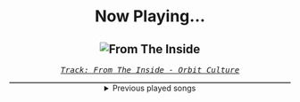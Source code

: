 <div align="center"> 
<h1>Now Playing...</h1>

![From The Inside](https://i.scdn.co/image/ab67616d00001e02f59cf57290ae1581590b429d)
--
_<samp><a href="https://open.spotify.com/track/6ROHkoMA1RohwSGFgnEQzI">Track: From The Inside - Orbit Culture</a></samp>_

<div style="border: 1px #4B5054 solid"></div>
<details>
  <summary>
    Previous played songs
  </summary>
  <table>
    <thead>
      <tr>
        <th>
          Artist
        </th>
        <th>
          Song
        </th>
        <th>
          Link
        </th>
      </tr>
    </thead>
    <tbody>
      <tr><td>Orbit Culture</td><td>From The Inside</td><td><a href="https://open.spotify.com/track/6ROHkoMA1RohwSGFgnEQzI">https://open.spotify.com/track/6ROHkoMA1RohwSGFgnEQzI</a></td></tr><tr><td>Mega Drive</td><td>Code Walker</td><td><a href="https://open.spotify.com/track/6ovhfBz2UwfRjGtklBJ1Af">https://open.spotify.com/track/6ovhfBz2UwfRjGtklBJ1Af</a></td></tr><tr><td>Orbit Culture</td><td>From The Inside</td><td><a href="https://open.spotify.com/track/6ROHkoMA1RohwSGFgnEQzI">https://open.spotify.com/track/6ROHkoMA1RohwSGFgnEQzI</a></td></tr><tr><td>Motionless In White</td><td>Contemptress</td><td><a href="https://open.spotify.com/track/1k5hCGBt5deMiXtJmiyEsE">https://open.spotify.com/track/1k5hCGBt5deMiXtJmiyEsE</a></td></tr><tr><td>Loveless</td><td>If You Have My Voodoo Doll, Give Me A Hug</td><td><a href="https://open.spotify.com/track/2Mqw3d7zSMXLAhXyhZXv3p">https://open.spotify.com/track/2Mqw3d7zSMXLAhXyhZXv3p</a></td></tr><tr><td>Of Mice & Men</td><td>Echo</td><td><a href="https://open.spotify.com/track/5ghRFXY8wDBM3tht7Qvxp3">https://open.spotify.com/track/5ghRFXY8wDBM3tht7Qvxp3</a></td></tr><tr><td>I Prevail</td><td>Bad Things</td><td><a href="https://open.spotify.com/track/3jTWNaSfBQvv3HPTqQjkkM">https://open.spotify.com/track/3jTWNaSfBQvv3HPTqQjkkM</a></td></tr><tr><td>Point North</td><td>Safe And Sound</td><td><a href="https://open.spotify.com/track/1LtXoOrqBYS8kcheVUt5Pr">https://open.spotify.com/track/1LtXoOrqBYS8kcheVUt5Pr</a></td></tr><tr><td>Architects</td><td>a new moral low ground</td><td><a href="https://open.spotify.com/track/2XNJNwSOq8tLWhQ5a9sGBb">https://open.spotify.com/track/2XNJNwSOq8tLWhQ5a9sGBb</a></td></tr><tr><td>Motionless In White</td><td>Queen for Queen</td><td><a href="https://open.spotify.com/track/5Hpjl6TGB0MRb4eAk2wcRO">https://open.spotify.com/track/5Hpjl6TGB0MRb4eAk2wcRO</a></td></tr><tr><td>blessthefall</td><td>Wake The Dead</td><td><a href="https://open.spotify.com/track/7cLEpyYMAgQh3x0oX6scp3">https://open.spotify.com/track/7cLEpyYMAgQh3x0oX6scp3</a></td></tr><tr><td>Motionless In White</td><td>Scoring the End of the World (feat. Mick Gordon)</td><td><a href="https://open.spotify.com/track/0Tkgl0sQyr6QO0IGmS8aa5">https://open.spotify.com/track/0Tkgl0sQyr6QO0IGmS8aa5</a></td></tr><tr><td>Motionless In White</td><td>Cyberhex</td><td><a href="https://open.spotify.com/track/2vNUATEUKbavRo2gMjHs2S">https://open.spotify.com/track/2vNUATEUKbavRo2gMjHs2S</a></td></tr><tr><td>Motionless In White</td><td>Masterpiece</td><td><a href="https://open.spotify.com/track/3c9kVsKF68xMzlS0NikVn3">https://open.spotify.com/track/3c9kVsKF68xMzlS0NikVn3</a></td></tr><tr><td>Motionless In White</td><td>We Become the Night</td><td><a href="https://open.spotify.com/track/3Wqksj2gO4wcxWMwjAZ8AE">https://open.spotify.com/track/3Wqksj2gO4wcxWMwjAZ8AE</a></td></tr><tr><td>Motionless In White</td><td>Porcelain</td><td><a href="https://open.spotify.com/track/0RVy4QZozImoktsPqdcEv3">https://open.spotify.com/track/0RVy4QZozImoktsPqdcEv3</a></td></tr><tr><td>Motionless In White</td><td>Sign of Life</td><td><a href="https://open.spotify.com/track/73QoCfWJJWbRYmm5nCH5Y2">https://open.spotify.com/track/73QoCfWJJWbRYmm5nCH5Y2</a></td></tr><tr><td>Motionless In White</td><td>Slaughterhouse (feat. Bryan Garris Of Knocked Loose)</td><td><a href="https://open.spotify.com/track/2ClgEn1FZxchrqRZ04JZzj">https://open.spotify.com/track/2ClgEn1FZxchrqRZ04JZzj</a></td></tr><tr><td>Motionless In White</td><td>Red, White & Boom (feat. Caleb Shomo)</td><td><a href="https://open.spotify.com/track/0JGfANN7zFpb3NbRzYKXrp">https://open.spotify.com/track/0JGfANN7zFpb3NbRzYKXrp</a></td></tr><tr><td>Motionless In White</td><td>Werewolf</td><td><a href="https://open.spotify.com/track/1e1rQNYCZToyBDDka1Io34">https://open.spotify.com/track/1e1rQNYCZToyBDDka1Io34</a></td></tr>
    </tbody>
  </table>
</details>

</div>
